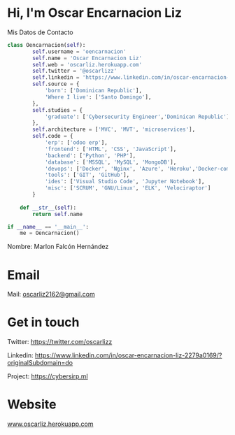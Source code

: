 # Hi, I'm Oscar Encarnacion Liz
Mis Datos de Contacto 

```python
class Oencarnacion(self):
        self.username = 'oencarnacion'
        self.name = 'Oscar Encarnacion Liz'
        self.web = 'oscarliz.herokuapp.com'
        self.twitter = '@oscarlizz'
        self.linkedin = 'https://www.linkedin.com/in/oscar-encarnacion-liz-2279a0169/?originalSubdomain=do'
        self.source = {
            'born': ['Dominican Republic'],
            'Where I live': ['Santo Domingo'],
        },
        self.studies = {
            'graduate': ['Cybersecurity Engineer','Dominican Republic'],
        },
        self.architecture = ['MVC', 'MVT', 'microservices'],
        self.code = {
            'erp': ['odoo erp'],
            'frontend': ['HTML', 'CSS', 'JavaScript'],
            'backend': ['Python', 'PHP'],
            'database': ['MSSQL', 'MySQL', 'MongoDB'],
            'devops': ['Docker', 'Nginx', 'Azure', 'Heroku','Docker-compose'],
            'tools': ['GIT', 'GitHub'],
            'ides': ['Visual Studio Code', 'Jupyter Notebook'],
            'misc': ['SCRUM', 'GNU/Linux', 'ELK', 'Velociraptor']
        }
        
    def __str__(self):
        return self.name

if __name__ == '__main__':
    me = Oencarnacion()
```


Nombre: Marlon Falcón Hernández

# Email

Mail: oscarliz2162@gmail.com

# Get in touch

Twitter: https://twitter.com/oscarlizz

Linkedin: https://www.linkedin.com/in/oscar-encarnacion-liz-2279a0169/?originalSubdomain=do

Project: https://cybersirp.ml

# Website
www.oscarliz.herokuapp.com







